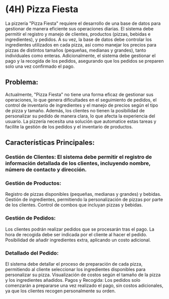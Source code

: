 # (4H) Pizza Fiesta

La pizzería "Pizza Fiesta" requiere el desarrollo de una base de datos para gestionar de manera eficiente sus operaciones diarias. El sistema debe permitir el registro y manejo de clientes, productos (pizzas, bebidas e ingredientes), y pedidos. A su vez, la base de datos debe controlar los ingredientes utilizados en cada pizza, así como manejar los precios para pizzas de distintos tamaños (pequeñas, medianas y grandes), tanto individuales como enteras. Adicionalmente, el sistema debe gestionar el pago y la recogida de los pedidos, asegurando que los pedidos se preparen solo una vez confirmado el pago.

## Problema:
Actualmente, "Pizza Fiesta" no tiene una forma eficaz de gestionar sus operaciones, lo que genera dificultades en el seguimiento de pedidos, el control de inventario de ingredientes y el manejo de precios según el tipo de pizza y tamaño. Además, los clientes no tienen la posibilidad de personalizar su pedido de manera clara, lo que afecta la experiencia del usuario. La pizzería necesita una solución que automatice estas tareas y facilite la gestión de los pedidos y el inventario de productos.

## Características Principales:
### Gestión de Clientes: El sistema debe permitir el registro de información detallada de los clientes, incluyendo nombre, número de contacto y dirección.
### Gestión de Productos:
Registro de pizzas disponibles (pequeñas, medianas y grandes) y bebidas.
Gestión de ingredientes, permitiendo la personalización de pizzas por parte de los clientes.
Control de combos que incluyan pizzas y bebidas.
### Gestión de Pedidos:
Los clientes podrán realizar pedidos que se procesarán tras el pago.
La hora de recogida debe ser indicada por el cliente al hacer el pedido.
Posibilidad de añadir ingredientes extra, aplicando un costo adicional.
### Detallado del Pedido:
El sistema debe detallar el proceso de preparación de cada pizza, permitiendo al cliente seleccionar los ingredientes disponibles para personalizar su pizza.
Visualización de costos según el tamaño de la pizza y los ingredientes añadidos.
Pagos y Recogida: Los pedidos solo comenzarán a prepararse una vez realizado el pago, sin costos adicionales, ya que los clientes recogen personalmente su orden.